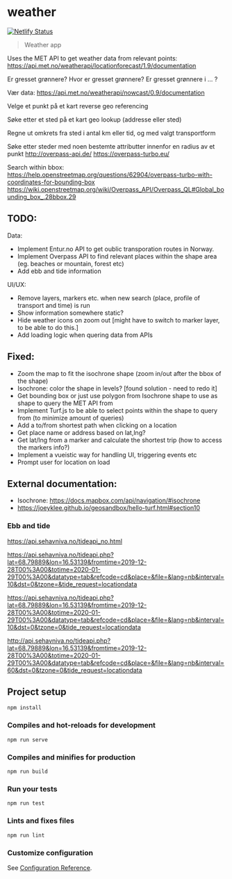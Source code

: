 # weather

[![Netlify Status](https://api.netlify.com/api/v1/badges/e4fa8399-b7e7-4cd5-b898-fd82dd1b34a2/deploy-status)](https://app.netlify.com/sites/greenergrass/deploys)

> Weather app

Uses the MET API to get weather data from relevant points: https://api.met.no/weatherapi/locationforecast/1.9/documentation

Er gresset grønnere?
Hvor er gresset grønnere?
Er gresset grønnere i ... ?

Vær data:
https://api.met.no/weatherapi/nowcast/0.9/documentation

Velge et punkt på et kart
reverse geo referencing

Søke etter et sted på et kart
geo lookup (addresse eller sted)


Regne ut omkrets fra sted i antal km eller tid, og med valgt transportform


Søke etter steder med noen bestemte attributter innenfor en radius av et punkt
http://overpass-api.de/
https://overpass-turbo.eu/


Search within bbox:
https://help.openstreetmap.org/questions/62904/overpass-turbo-with-coordinates-for-bounding-box
https://wiki.openstreetmap.org/wiki/Overpass_API/Overpass_QL#Global_bounding_box_.28bbox.29


## TODO:
Data:
- Implement Entur.no API to get oublic transporation routes in Norway.
- Implement Overpass API to find relevant places within the shape area (eg. beaches or mountain, forest etc)
- Add ebb and tide information

UI/UX:
- Remove layers, markers etc. when new search (place, profile of transport and time) is run
- Show information somewhere static?
- Hide weather icons on zoom out [might have to switch to marker layer, to be able to do this.]
- Add loading logic when quering data from APIs


## Fixed:
- Zoom the map to fit the isochrone shape (zoom in/out after the bbox of the shape)
- Isochrone: color the shape in levels? [found solution - need to redo it]
- Get bounding box or just use polygon from Isochrone shape to use as shape to query the MET API from
- Implement Turf.js to be able to select points within the shape to query from (to minimize amount of queries)
- Add a to/from shortest path when clicking on a location
- Get place name or address based on lat,lng? 
- Get lat/lng from a marker and calculate the shortest trip (how to access the markers info?)
- Implement a vueistic way for handling UI, triggering events etc
- Prompt user for location on load

## External documentation:

- Isochrone: https://docs.mapbox.com/api/navigation/#isochrone
- https://joeyklee.github.io/geosandbox/hello-turf.html#section10

### Ebb and tide
https://api.sehavniva.no/tideapi_no.html

https://api.sehavniva.no/tideapi.php?lat=68.79889&lon=16.53139&fromtime=2019-12-28T00%3A00&totime=2020-01-29T00%3A00&datatype=tab&refcode=cd&place=&file=&lang=nb&interval=10&dst=0&tzone=&tide_request=locationdata

https://api.sehavniva.no/tideapi.php?lat=68.79889&lon=16.53139&fromtime=2019-12-28T00%3A00&totime=2020-01-29T00%3A00&datatype=tab&refcode=cd&place=&file=&lang=nb&interval=10&dst=0&tzone=0&tide_request=locationdata

http://api.sehavniva.no/tideapi.php?lat=68.79889&lon=16.53139&fromtime=2019-12-28T00%3A00&totime=2020-01-29T00%3A00&datatype=tab&refcode=cd&place=&file=&lang=nb&interval=60&dst=0&tzone=0&tide_request=locationdata


## Project setup
```
npm install
```

### Compiles and hot-reloads for development
```
npm run serve
```

### Compiles and minifies for production
```
npm run build
```

### Run your tests
```
npm run test
```

### Lints and fixes files
```
npm run lint
```

### Customize configuration
See [Configuration Reference](https://cli.vuejs.org/config/).
